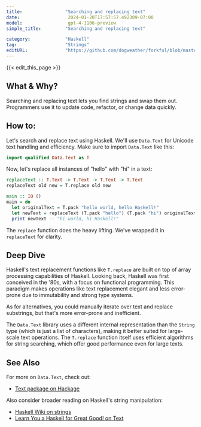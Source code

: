 ```yaml
---
title:                "Searching and replacing text"
date:                  2024-01-20T17:57:57.492309-07:00
model:                 gpt-4-1106-preview
simple_title:         "Searching and replacing text"

category:             "Haskell"
tag:                  "Strings"
editURL:              "https://github.com/dogweather/forkful/blob/master/content/en/haskell/searching-and-replacing-text.md"
---
```


{{< edit_this_page >}}

## What & Why?
Searching and replacing text lets you find strings and swap them out. Programmers use it to update code, refactor, or change data quickly.

## How to:

Let's search and replace text using Haskell. We'll use `Data.Text` for Unicode text handling and efficiency. Make sure to import `Data.Text` like this: 

```haskell
import qualified Data.Text as T
```

Now, let's replace all instances of "hello" with "hi" in a text:

```haskell
replaceText :: T.Text -> T.Text -> T.Text -> T.Text
replaceText old new = T.replace old new

main :: IO ()
main = do
  let originalText = T.pack "hello world, hello Haskell!"
  let newText = replaceText (T.pack "hello") (T.pack "hi") originalText
  print newText -- "hi world, hi Haskell!"
```

The `replace` function does the heavy lifting. We've wrapped it in `replaceText` for clarity.

## Deep Dive

Haskell's text replacement functions like `T.replace` are built on top of array processing capabilities of Haskell. Looking back, Haskell was first conceived in the '80s, with a focus on functional programming. This paradigm makes operations like text replacement elegant and less error-prone due to immutability and strong type systems.

As for alternatives, you could manually iterate over text and replace substrings, but that's more error-prone and inefficient. 

The `Data.Text` library uses a different internal representation than the `String` type (which is just a list of characters), making it better suited for large-scale text operations. The `T.replace` function itself uses efficient algorithms for string searching, which offer good performance even for large texts.

## See Also

For more on `Data.Text`, check out: 

- [Text package on Hackage](https://hackage.haskell.org/package/text)

Also consider broader reading on Haskell's string manipulation:

- [Haskell Wiki on strings](https://wiki.haskell.org/Strings)
- [Learn You a Haskell for Great Good! on Text](http://learnyouahaskell.com/input-and-output#files-and-streams)
